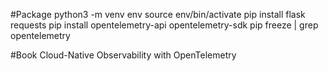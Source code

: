 #Package
python3 -m venv env
source env/bin/activate
pip install flask requests
pip install opentelemetry-api opentelemetry-sdk
pip freeze | grep opentelemetry

#Book
Cloud-Native Observability with OpenTelemetry
